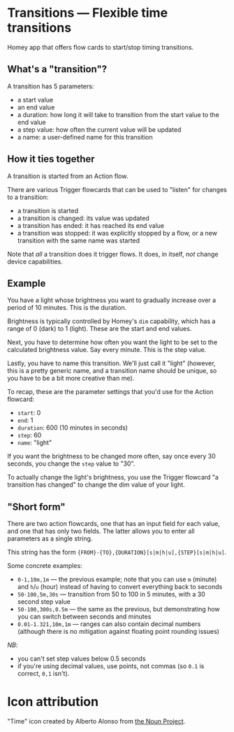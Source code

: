 # Transitions — Flexible time transitions

Homey app that offers flow cards to start/stop timing transitions.

## What's a "transition"?

A transition has 5 parameters:
- a start value
- an end value
- a duration: how long it will take to transition from the start value to the end value
- a step value: how often the current value will be updated
- a name: a user-defined name for this transition

## How it ties together

A transition is started from an Action flow.

There are various Trigger flowcards that can be used to "listen" for changes to a transition:
- a transition is started
- a transition is changed: its value was updated
- a transition has ended: it has reached its end value
- a transition was stopped: it was explicitly stopped by a flow, or a new transition with the same name was started

Note that _all_ a transition does it trigger flows. It does, in itself, _not_ change device capabilities.

## Example

You have a light whose brightness you want to gradually increase over a period of 10 minutes. This is the duration.

Brightness is typically controlled by Homey's `dim` capability, which has a range of 0 (dark) to 1 (light). These are the start and end values.

Next, you have to determine how often you want the light to be set to the calculated brightness value. Say every minute. This is the step value.

Lastly, you have to name this transition. We'll just call it "light" (however, this is a pretty generic name, and a transition name should be unique, so you have to be a bit more creative than me).

To recap, these are the parameter settings that you'd use for the Action flowcard:
- `start`: 0
- `end`: 1
- `duration`: 600 (10 minutes in seconds)
- `step`: 60
- `name`: "light"

If you want the brightness to be changed more often, say once every 30 seconds, you change the `step` value to "30".

To actually change the light's brightness, you use the Trigger flowcard "a transition has changed" to change the dim value of your light.

## "Short form"

There are two action flowcards, one that has an input field for each value, and one that has only two fields. The latter allows you to enter all parameters as a single string.

This string has the form `{FROM}-{TO},{DURATION}[s|m|h|u],{STEP}[s|m|h|u]`.

Some concrete examples:
- `0-1,10m,1m` — the previous example; note that you can use `m` (minute) and `h`/`u` (hour) instead of having to convert everything back to seconds
- `50-100,5m,30s` — transition from 50 to 100 in 5 minutes, with a 30 second step value
- `50-100,300s,0.5m` — the same as the previous, but demonstrating how you can switch between seconds and minutes
- `0.01-1.321,10m,1m` — ranges can also contain decimal numbers (although there is no mitigation against floating point rounding issues)

*NB*:
- you can't set step values below 0.5 seconds
- if you're using decimal values, use points, not commas (so `0.1` is correct, `0,1` isn't).

# Icon attribution

"Time" icon created by Alberto Alonso from <a href="https://thenounproject.com/">the Noun Project</a>.

